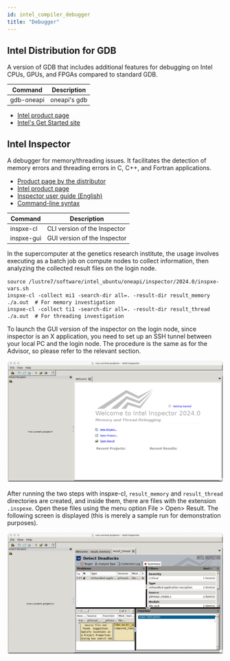 ```yaml
---
id: intel_compiler_debugger
title: "Debugger"
---
```



## Intel Distribution for GDB
A version of GDB that includes additional features for debugging on Intel CPUs, GPUs, and FPGAs compared to standard GDB.

|Command|Description|
|-------|-----------|
|gdb-oneapi|oneapi's gdb|

- [Intel product page](https://www.intel.com/content/www/us/en/developer/tools/oneapi/distribution-for-gdb.html#gs.77dyc6)
- [Intel's Get Started site](https://www.intel.com/content/www/us/en/docs/distribution-for-gdb/get-started-guide-linux/2024-0/overview.html)


## Intel Inspector
A debugger for memory/threading issues. It facilitates the detection of memory errors and threading errors in C, C++, and Fortran applications.

- [Product page by the distributor](https://www.xlsoft.com/jp/products/intel/inspector/index.html)
- [Intel product page](https://www.intel.com/content/www/us/en/developer/tools/oneapi/inspector.html#gs.5a4vgi)
- [Inspector user guide (English)](https://www.intel.com/content/www/us/en/docs/inspector/user-guide-linux/2023-2/overview.html)
- [Command-line syntax](https://www.intel.com/content/www/us/en/docs/inspector/user-guide-linux/2023-2/command-syntax.html)

|Command|Description|
|-------|-----------|
|inspxe-cl|CLI version of the Inspector|
|inspxe-gui|GUI version of the Inspector|

In the supercomputer at the genetics research institute, the usage involves executing as a batch job on compute nodes to collect information, then analyzing the collected result files on the login node.

```
source /lustre7/software/intel_ubuntu/oneapi/inspector/2024.0/inspxe-vars.sh
inspxe-cl -collect mi1 -search-dir all=. -result-dir result_memory ./a.out  # For memory investigation
inspxe-cl -collect ti1 -search-dir all=. -result-dir result_thread ./a.out  # For threading investigation
```
To launch the GUI version of the inspector on the login node, since inspector is an X application, you need to set up an SSH tunnel between your local PC and the login node. The procedure is the same as for the Advisor, so please refer to the relevant section.

![figure](inspector1.png)

After running the two steps with inspxe-cl, `result_memory` and `result_thread` directories are created, and inside them, there are files with the extension `.inspexe`. Open these files using the menu option File > Open> Result. The following screen is displayed (this is merely a sample run for demonstration purposes).

![figure](inspexe-gui1.png)
